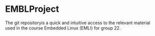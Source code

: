# EMBLProject
The git repositoryis a quick and intuitive access to the relevant material used in the course Embedded Linux (EMLI) for group 22.
